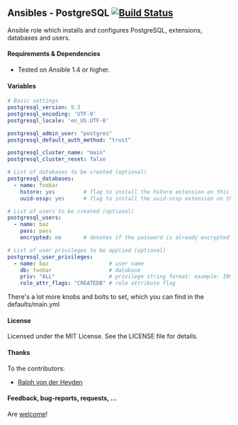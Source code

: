 ## Ansibles - PostgreSQL [![Build Status](https://travis-ci.org/Ansibles/postgresql.png)](https://travis-ci.org/Ansibles/postgresql)

Ansible role which installs and configures PostgreSQL, extensions, databases and users.


#### Requirements & Dependencies
- Tested on Ansible 1.4 or higher.

#### Variables

```yaml
# Basic settings
postgresql_version: 9.3
postgresql_encoding: 'UTF-8'
postgresql_locale: 'en_US.UTF-8'

postgresql_admin_user: "postgres"
postgresql_default_auth_method: "trust"

postgresql_cluster_name: "main"
postgresql_cluster_reset: false

# List of databases to be created (optional)
postgresql_databases:
  - name: foobar
    hstore: yes         # flag to install the hstore extension on this database (yes/no)
    uuid-ossp: yes      # flag to install the uuid-ossp extension on this database (yes/no)

# List of users to be created (optional)
postgresql_users:
  - name: baz
    pass: pass
    encrypted: no       # denotes if the password is already encrypted.

# List of user privileges to be applied (optional)
postgresql_user_privileges:
  - name: baz                   # user name
    db: foobar                  # database
    priv: "ALL"                 # privilege string format: example: INSERT,UPDATE/table:SELECT/anothertable:ALL
    role_attr_flags: "CREATEDB" # role attribute flag
```

There's a lot more knobs and bolts to set, which you can find in the defaults/main.yml


#### License

Licensed under the MIT License. See the LICENSE file for details.

#### Thanks

To the contributors:
- [Ralph von der Heyden](https://github.com/ralph)


#### Feedback, bug-reports, requests, ...

Are [welcome](https://github.com/ansibles/postgresql/issues)!
